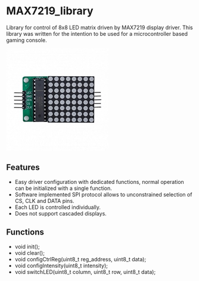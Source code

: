 # MAX7219_library
Library for control of 8x8 LED matrix driven by MAX7219 display driver. This library was written for the intention to be used for a microcontroller based gaming console.

![image](MAX7219_LED_matrix.jpg)

## Features
- Easy driver configuration with dedicated functions, normal operation can be initialized with a single function.
- Software implemented SPI protocol allows to unconstrained selection of CS, CLK and DATA pins.
- Each LED is controlled individually.
- Does not support cascaded displays.

## Functions
- void init();
- void clear();
- void configCtrlReg(uint8_t reg_address, uint8_t data);
- void configIntensity(uint8_t intensity);
- void switchLED(uint8_t column, uint8_t row, uint8_t data);
